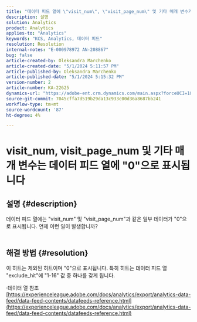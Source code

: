 ```yaml
---
title: "데이터 피드 열에 \"visit_num\", \"visit_page_num\" 및 기타 매개 변수가 \"0\"으로 표시됩니다."
description: 설명
solution: Analytics
product: Analytics
applies-to: "Analytics"
keywords: "KCS, Analytics, 데이터 피드"
resolution: Resolution
internal-notes: "E-000978972 AN-208867"
bug: false
article-created-by: Oleksandra Marchenko
article-created-date: "5/1/2024 5:11:57 PM"
article-published-by: Oleksandra Marchenko
article-published-date: "5/1/2024 5:15:32 PM"
version-number: 2
article-number: KA-22625
dynamics-url: "https://adobe-ent.crm.dynamics.com/main.aspx?forceUCI=1&pagetype=entityrecord&etn=knowledgearticle&id=2f4d1fe4-dd07-ef11-9f8a-6045bd006704"
source-git-commit: 7045cffa7d519b29da13c933c00d36a8687bb241
workflow-type: tm+mt
source-wordcount: '87'
ht-degree: 4%

---
```


# visit_num, visit_page_num 및 기타 매개 변수는 데이터 피드 열에 &quot;0&quot;으로 표시됩니다

## 설명 {#description}

데이터 피드 열에는 &quot;visit_num&quot; 및 &quot;visit_page_num&quot;과 같은 일부 데이터가 &quot;0&quot;으로 표시됩니다. 언제 이런 일이 발생합니까?
<br> 

## 해결 방법 {#resolution}


이 히트는 제외된 히트이며 &quot;0&quot;으로 표시됩니다. 특히 히트는 데이터 피드 열 &quot;exclude_hit&quot;에 &quot;1-16&quot; 값 중 하나를 갖게 됩니다.

·데이터 열 참조
[https://experienceleague.adobe.com/docs/analytics/export/analytics-data-feed/data-feed-contents/datafeeds-reference.html](https://experienceleague.adobe.com/docs/analytics/export/analytics-data-feed/data-feed-contents/datafeeds-reference.html)
